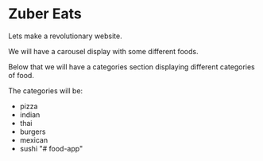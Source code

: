 # Zuber Eats

Lets make a revolutionary website.

We will have a carousel display with some different foods.

Below that we will have a categories section displaying different categories of food.

The categories will be:

-   pizza
-   indian
-   thai
-   burgers
-   mexican
-   sushi
"# food-app" 
